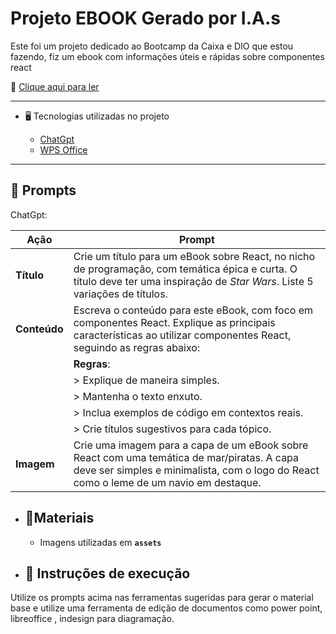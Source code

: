 # Projeto EBOOK Gerado por I.A.s
Este foi um projeto dedicado ao Bootcamp da Caixa e DIO que estou fazendo, fiz um ebook com informações úteis e rápidas sobre componentes react

📖 [Clique aqui para ler](./output/ebookReact.pdf)
<hr>

- 🖥️ Tecnologias utilizadas no projeto

  - [ChatGpt](https://chatgpt.com)
  - [WPS Office](https://br.wps.com)
<hr>

## 🧠 Prompts

ChatGpt:

| **Ação**    | **Prompt**                                                                                                                                                                               |
|-------------|------------------------------------------------------------------------------------------------------------------------------------------------------------------------------------------|
| **Título**  | Crie um título para um eBook sobre React, no nicho de programação, com temática épica e curta. O título deve ter uma inspiração de *Star Wars*. Liste 5 variações de títulos.           |
| **Conteúdo**| Escreva o conteúdo para este eBook, com foco em componentes React. Explique as principais características ao utilizar componentes React, seguindo as regras abaixo:                      |
|             | **Regras**:                                                                                                                                                                               |
|             | > Explique de maneira simples.                                                                                                                                                            |
|             | > Mantenha o texto enxuto.                                                                                                                                                                |
|             | > Inclua exemplos de código em contextos reais.                                                                                                                                           |
|             | > Crie títulos sugestivos para cada tópico.                                                                                                                                               |
| **Imagem**  | Crie uma imagem para a capa de um eBook sobre React com uma temática de mar/piratas. A capa deve ser simples e minimalista, com o logo do React como o leme de um navio em destaque. |

- ## 📙Materiais
  - Imagens utilizadas em **`assets`**
- ## 🔎 Instruções de execução
Utilize os prompts acima nas ferramentas sugeridas para gerar o material base e utilize uma ferramenta de edição de documentos como power point, libreoffice , indesign para diagramação.
